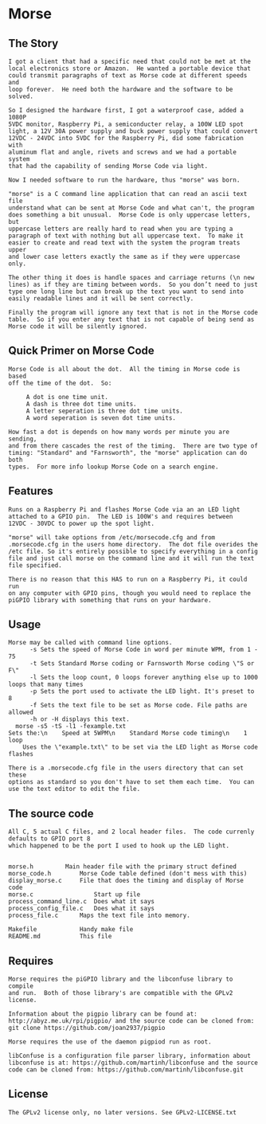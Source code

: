 Morse
=====

## The Story

    I got a client that had a specific need that could not be met at the
    local electronics store or Amazon.  He wanted a portable device that
    could transmit paragraphs of text as Morse code at different speeds and
    loop forever.  He need both the hardware and the software to be solved.

    So I designed the hardware first, I got a waterproof case, added a 1080P
    5VDC monitor, Raspberry Pi, a semiconducter relay, a 100W LED spot
    light, a 12V 30A power supply and buck power supply that could convert
    12VDC - 24VDC into 5VDC for the Raspberry Pi, did some fabrication with
    aluminum flat and angle, rivets and screws and we had a portable system
    that had the capability of sending Morse Code via light.  

    Now I needed software to run the hardware, thus "morse" was born.

    "morse" is a C command line application that can read an ascii text file
    understand what can be sent at Morse Code and what can't, the program
    does something a bit unusual.  Morse Code is only uppercase letters, but
    uppercase letters are really hard to read when you are typing a
    paragraph of text with nothing but all uppercase text.  To make it
    easier to create and read text with the system the program treats upper
    and lower case letters exactly the same as if they were uppercase only.

    The other thing it does is handle spaces and carriage returns (\n new
    lines) as if they are timing between words.  So you don’t need to just
    type one long line but can break up the text you want to send into
    easily readable lines and it will be sent correctly.

    Finally the program will ignore any text that is not in the Morse code
    table.  So if you enter any text that is not capable of being send as
    Morse code it will be silently ignored.

## Quick Primer on Morse Code

    Morse Code is all about the dot.  All the timing in Morse code is based
    off the time of the dot.  So:

         A dot is one time unit.
         A dash is three dot time units.
         A letter seperation is three dot time units.
         A word seperation is seven dot time units.

    How fast a dot is depends on how many words per minute you are sending,
    and from there cascades the rest of the timing.  There are two type of
    timing: "Standard" and "Farnsworth", the "morse" application can do both
    types.  For more info lookup Morse Code on a search engine.

## Features

    Runs on a Raspberry Pi and flashes Morse Code via an an LED light
    attached to a GPIO pin.  The LED is 100W's and requires between 
    12VDC - 30VDC to power up the spot light.

    "morse" will take options from /etc/morsecode.cfg and from
    .morsecode.cfg in the users home directory.  The dot file overides the
    /etc file. So it's entirely possible to specify everything in a config
    file and just call morse on the command line and it will run the text
    file specified.

    There is no reason that this HAS to run on a Raspberry Pi, it could run
    on any computer with GPIO pins, though you would need to replace the
    piGPIO library with something that runs on your hardware.

## Usage

    Morse may be called with command line options.
          -s Sets the speed of Morse Code in word per minute WPM, from 1 - 75
          -t Sets Standard Morse coding or Farnsworth Morse coding \"S or F\"
          -l Sets the loop count, 0 loops forever anything else up to 1000 loops that many times
          -p Sets the port used to activate the LED light. It's preset to 8
          -f Sets the text file to be set as Morse code. File paths are allowed
          -h or -H displays this text.
      morse -s5 -tS -l1 -fexample.txt
    Sets the:\n    Speed at 5WPM\n    Standard Morse code timing\n    1 loop
        Uses the \"example.txt\" to be set via the LED light as Morse code flashes

    There is a .morsecode.cfg file in the users directory that can set these
    options as standard so you don't have to set them each time.  You can
    use the text editor to edit the file.

## The source code

    All C, 5 actual C files, and 2 local header files.  The code currenly defaults to GPIO port 8
    which happened to be the port I used to hook up the LED light.


    morse.h		    Main header file with the primary struct defined
    morse_code.h	    Morse Code table defined (don't mess with this)
    display_morse.c	    File that does the timing and display of Morse code
    morse.c                 Start up file
    process_command_line.c  Does what it says
    process_config_file.c   Does what it says
    process_file.c	    Maps the text file into memory.

    Makefile		    Handy make file
    README.md		    This file
 
## Requires

    Morse requires the piGPIO library and the libconfuse library to compile
    and run.  Both of those library's are compatible with the GPLv2 license.

    Information about the pigpio library can be found at:
    http://abyz.me.uk/rpi/pigpio/ and the source code can be cloned from:
    git clone https://github.com/joan2937/pigpio
    
    Morse requires the use of the daemon pigpiod run as root.

    libConfuse is a configuration file parser library, information about
    libconfuse is at: https://github.com/martinh/libconfuse and the source
    code can be cloned from: https://github.com/martinh/libconfuse.git

## License

    The GPLv2 license only, no later versions. See GPLv2-LICENSE.txt
